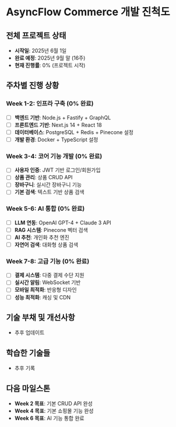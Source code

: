 # AsyncFlow Commerce 개발 진척도

## 전체 프로젝트 상태
- **시작일**: 2025년 6월 1일
- **완료 예정**: 2025년 9월 말 (16주)
- **현재 진행률**: 0% (프로젝트 시작)

## 주차별 진행 상황

### Week 1-2: 인프라 구축 (0% 완료)
- [ ] **백엔드 기반**: Node.js + Fastify + GraphQL
- [ ] **프론트엔드 기반**: Next.js 14 + React 18
- [ ] **데이터베이스**: PostgreSQL + Redis + Pinecone 설정
- [ ] **개발 환경**: Docker + TypeScript 설정

### Week 3-4: 코어 기능 개발 (0% 완료)
- [ ] **사용자 인증**: JWT 기반 로그인/회원가입
- [ ] **상품 관리**: 상품 CRUD API
- [ ] **장바구니**: 실시간 장바구니 기능
- [ ] **기본 검색**: 텍스트 기반 상품 검색

### Week 5-6: AI 통합 (0% 완료)
- [ ] **LLM 연동**: OpenAI GPT-4 + Claude 3 API
- [ ] **RAG 시스템**: Pinecone 벡터 검색
- [ ] **AI 추천**: 개인화 추천 엔진
- [ ] **자연어 검색**: 대화형 상품 검색

### Week 7-8: 고급 기능 (0% 완료)
- [ ] **결제 시스템**: 다중 결제 수단 지원
- [ ] **실시간 알림**: WebSocket 기반
- [ ] **모바일 최적화**: 반응형 디자인
- [ ] **성능 최적화**: 캐싱 및 CDN

## 기술 부채 및 개선사항
- 추후 업데이트

## 학습한 기술들
- 추후 기록

## 다음 마일스톤
- **Week 2 목표**: 기본 CRUD API 완성
- **Week 4 목표**: 기본 쇼핑몰 기능 완성
- **Week 6 목표**: AI 기능 통합 완료
